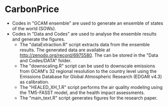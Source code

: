 # CarbonPrice
* Codes in "GCAM ensemble" are used to generate an ensemble of states of the world (SOWs). 
* Codes in "Data and Codes" are used to analyse the ensemble results and generate the figures. 
  * The "dataExtraction.R" script extracts data from the ensemble results. The generated data are available at http://zenodo.org/record/6975580. The can be stored in the "Data and Codes/DATA" folder. 
  * The "downscaling.R" script can be used to downscale emissions from GCAM's 32 regional resolution to the country level using the Emissions Database for Global Atmospheric Research (EDGAR v4.3) as calibration. 
  * The "HEALED_XH_1.R" script performs the air quality modeling using the TM5-FASST model, and the health impact assessments. 
  * The "main_text.R" script generates figures for the research paper. 
